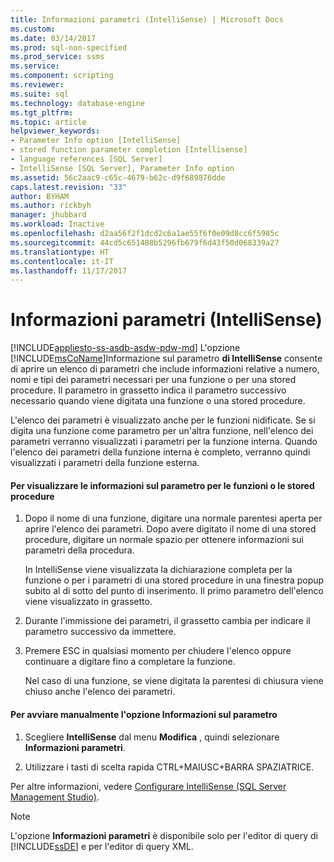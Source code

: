 ```yaml
---
title: Informazioni parametri (IntelliSense) | Microsoft Docs
ms.custom: 
ms.date: 03/14/2017
ms.prod: sql-non-specified
ms.prod_service: ssms
ms.service: 
ms.component: scripting
ms.reviewer: 
ms.suite: sql
ms.technology: database-engine
ms.tgt_pltfrm: 
ms.topic: article
helpviewer_keywords:
- Parameter Info option [IntelliSense]
- stored function parameter completion [Intellisense]
- language references [SQL Server]
- IntelliSense [SQL Server], Parameter Info option
ms.assetid: 56c2aac9-c65c-4679-b62c-d9f689876dde
caps.latest.revision: "33"
author: BYHAM
ms.author: rickbyh
manager: jhubbard
ms.workload: Inactive
ms.openlocfilehash: d2aa56f2f1dcd2c6a1ae55f6f0e09d8cc6f5985c
ms.sourcegitcommit: 44cd5c651488b5296fb679f6d43f50d068339a27
ms.translationtype: HT
ms.contentlocale: it-IT
ms.lasthandoff: 11/17/2017
---
```

# <a name="parameter-info-intellisense"></a>Informazioni parametri (IntelliSense)
[!INCLUDE[appliesto-ss-asdb-asdw-pdw-md](../../includes/appliesto-ss-asdb-asdw-pdw-md.md)] L'opzione [!INCLUDE[msCoName](../../includes/msconame-md.md)]Informazione sul parametro  **di IntelliSense** consente di aprire un elenco di parametri che include informazioni relative a numero, nomi e tipi dei parametri necessari per una funzione o per una stored procedure. Il parametro in grassetto indica il parametro successivo necessario quando viene digitata una funzione o una stored procedure.  
  
 L'elenco dei parametri è visualizzato anche per le funzioni nidificate. Se si digita una funzione come parametro per un'altra funzione, nell'elenco dei parametri verranno visualizzati i parametri per la funzione interna. Quando l'elenco dei parametri della funzione interna è completo, verranno quindi visualizzati i parametri della funzione esterna.  
  
#### <a name="to-view-parameter-info-for-functions-or-stored-procedures"></a>Per visualizzare le informazioni sul parametro per le funzioni o le stored procedure  
  
1.  Dopo il nome di una funzione, digitare una normale parentesi aperta per aprire l'elenco dei parametri. Dopo avere digitato il nome di una stored procedure, digitare un normale spazio per ottenere informazioni sui parametri della procedura.  
  
     In IntelliSense viene visualizzata la dichiarazione completa per la funzione o per i parametri di una stored procedure in una finestra popup subito al di sotto del punto di inserimento. Il primo parametro dell'elenco viene visualizzato in grassetto.  
  
2.  Durante l'immissione dei parametri, il grassetto cambia per indicare il parametro successivo da immettere.  
  
3.  Premere ESC in qualsiasi momento per chiudere l'elenco oppure continuare a digitare fino a completare la funzione.  
  
     Nel caso di una funzione, se viene digitata la parentesi di chiusura viene chiuso anche l'elenco dei parametri.  
  
#### <a name="to-manually-start-parameter-info"></a>Per avviare manualmente l'opzione Informazioni sul parametro  
  
1.  Scegliere **IntelliSense** dal menu **Modifica** , quindi selezionare **Informazioni parametri**.  
  
2.  Utilizzare i tasti di scelta rapida CTRL+MAIUSC+BARRA SPAZIATRICE.  
  
 Per altre informazioni, vedere [Configurare IntelliSense &#40;SQL Server Management Studio&#41;](../../relational-databases/scripting/configure-intellisense-sql-server-management-studio.md).  
  
> [!NOTE]  
>  L'opzione **Informazioni parametri** è disponibile solo per l'editor di query di [!INCLUDE[ssDE](../../includes/ssde-md.md)] e per l'editor di query XML.  
  
  

